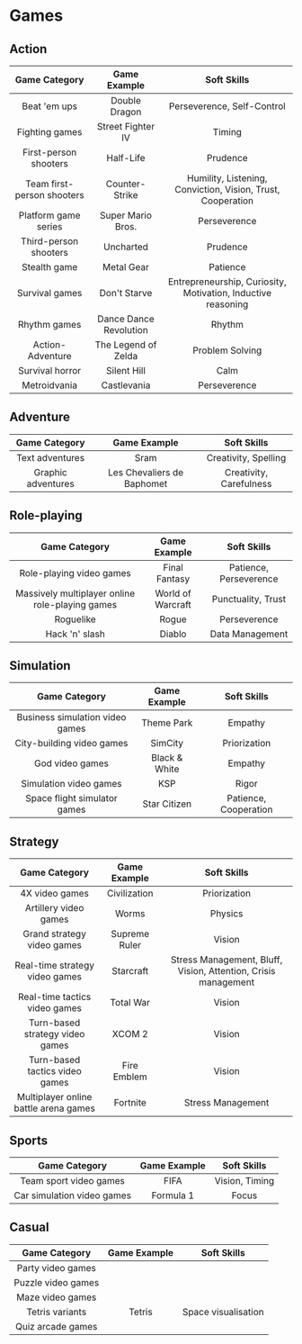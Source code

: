 # Games

## Action
| Game Category              | Game Example           | Soft Skills                                                  |
|:--------------------------:|:----------------------:|:------------------------------------------------------------:|
| Beat 'em ups               | Double Dragon          | Perseverence, Self-Control                                   |
| Fighting games             | Street Fighter IV      | Timing                                                       |
| First-person shooters      | Half-Life              | Prudence                                                     |
| Team first-person shooters | Counter-Strike         | Humility, Listening, Conviction, Vision, Trust, Cooperation  |
| Platform game series       | Super Mario Bros.      | Perseverence                                                 |
| Third-person shooters      | Uncharted              | Prudence                                                     |
| Stealth game               | Metal Gear             | Patience                                                     |
| Survival games             | Don't Starve           | Entrepreneurship, Curiosity, Motivation, Inductive reasoning |
| Rhythm games               | Dance Dance Revolution | Rhythm                                                       |
| Action-Adventure           | The Legend of Zelda    | Problem Solving                                              |
| Survival horror            | Silent Hill            | Calm                                                         |
| Metroidvania               | Castlevania            | Perseverence                                                 |

## Adventure
| Game Category           | Game Example               | Soft Skills             |
|:-----------------------:|:--------------------------:|:-----------------------:|
| Text adventures         | Sram                       | Creativity, Spelling    |
| Graphic adventures      | Les Chevaliers de Baphomet | Creativity, Carefulness |


## Role-playing
| Game Category                                   | Game Example      | Soft Skills            |
|:-----------------------------------------------:|:-----------------:|:----------------------:|
| Role-playing video games                        | Final Fantasy     | Patience, Perseverence |
| Massively multiplayer online role-playing games | World of Warcraft | Punctuality, Trust     |
| Roguelike                                       | Rogue             | Perseverence           |
| Hack 'n' slash                                  | Diablo            | Data Management        |

## Simulation
| Game Category                   | Game Example   | Soft Skills           |
|:-------------------------------:|:--------------:|:---------------------:|
| Business simulation video games | Theme Park     | Empathy               |
| City-building video games       | SimCity        | Priorization          |
| God video games                 | Black & White  | Empathy               |
| Simulation video games          | KSP            | Rigor                 |
| Space flight simulator games    | Star Citizen   | Patience, Cooperation |

## Strategy
| Game Category                         | Game Example   | Soft Skills                                                    |
|:-------------------------------------:|:--------------:|:--------------------------------------------------------------:|
| 4X video games                        | Civilization   | Priorization                                                   |
| Artillery video games                 | Worms          | Physics                                                        |
| Grand strategy video games            | Supreme Ruler  | Vision                                                         |
| Real-time strategy video games        | Starcraft      | Stress Management, Bluff, Vision, Attention, Crisis management |
| Real-time tactics video games         | Total War      | Vision                                                         |
| Turn-based strategy video games       | XCOM 2         | Vision                                                         |
| Turn-based tactics video games        | Fire Emblem    | Vision                                                         |
| Multiplayer online battle arena games | Fortnite       | Stress Management                                              |

## Sports
| Game Category              | Game Example   | Soft Skills    |
|:--------------------------:|:--------------:|:--------------:|
| Team sport video games     | FIFA           | Vision, Timing |
| Car simulation video games | Formula 1      | Focus          |

## Casual
| Game Category      | Game Example | Soft Skills         |
|:------------------:|:------------:|:-------------------:|
| Party video games  |              |                     |
| Puzzle video games |              |                     |
| Maze video games   |              |                     |
| Tetris variants    | Tetris       | Space visualisation |
| Quiz arcade games  |              |                     |

